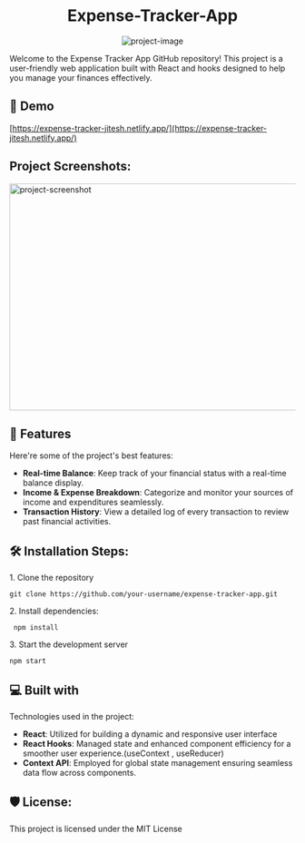 <h1 align="center" id="title">Expense-Tracker-App</h1>

<p align="center"><img src="https://socialify.git.ci/jiteshjampa/Expense-Tracker/image?language=1&amp;name=1&amp;owner=1&amp;pattern=Solid&amp;theme=Light" alt="project-image"></p>

<p id="description">Welcome to the Expense Tracker App GitHub repository! This project is a user-friendly web application built with React and hooks designed to help you manage your finances effectively.</p>

<h2>🚀 Demo</h2>

[https://expense-tracker-jitesh.netlify.app/](https://expense-tracker-jitesh.netlify.app/)

<h2>Project Screenshots:</h2>

<img src="https://snipboard.io/AciSqI.jpg" alt="project-screenshot" width="800" height="400/">

  
  
<h2>🧐 Features</h2>

Here're some of the project's best features:

*   **Real-time Balance**: Keep track of your financial status with a real-time balance display.
*   **Income & Expense Breakdown**: Categorize and monitor your sources of income and expenditures seamlessly.
*   **Transaction History**: View a detailed log of every transaction to review past financial activities.

<h2>🛠️ Installation Steps:</h2>

<p>1. Clone the repository</p>

```
git clone https://github.com/your-username/expense-tracker-app.git
```

<p>2. Install dependencies:</p>

```
 npm install
```

<p>3. Start the development server</p>

```
npm start
```

  
  
<h2>💻 Built with</h2>

Technologies used in the project:

*   **React**: Utilized for building a dynamic and responsive user interface
*   **React Hooks**: Managed state and enhanced component efficiency for a smoother user experience.(useContext , useReducer)
*   **Context API**: Employed for global state management ensuring seamless data flow across components.

<h2>🛡️ License:</h2>

This project is licensed under the MIT License
